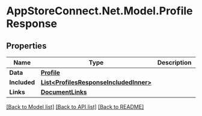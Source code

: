 # AppStoreConnect.Net.Model.ProfileResponse

## Properties

Name | Type | Description | Notes
------------ | ------------- | ------------- | -------------
**Data** | [**Profile**](Profile.md) |  | 
**Included** | [**List&lt;ProfilesResponseIncludedInner&gt;**](ProfilesResponseIncludedInner.md) |  | [optional] 
**Links** | [**DocumentLinks**](DocumentLinks.md) |  | 

[[Back to Model list]](../README.md#documentation-for-models) [[Back to API list]](../README.md#documentation-for-api-endpoints) [[Back to README]](../README.md)

